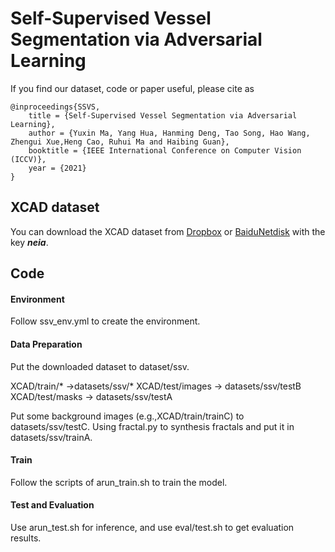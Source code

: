# Self-Supervised Vessel Segmentation via Adversarial Learning

If you find our dataset, code or paper useful, please cite as

    @inproceedings{SSVS,
        title = {Self-Supervised Vessel Segmentation via Adversarial Learning},
        author = {Yuxin Ma, Yang Hua, Hanming Deng, Tao Song, Hao Wang, Zhengui Xue,Heng Cao, Ruhui Ma and Haibing Guan},
        booktitle = {IEEE International Conference on Computer Vision (ICCV)},
        year = {2021}
    }

## XCAD dataset
You can download the XCAD dataset from [Dropbox](https://www.dropbox.com/s/z0lk5oz6gt9mgd2/XCAD.zip?dl=0) or [BaiduNetdisk](https://pan.baidu.com/s/1C9d9_92TSDBGBfagatTpoA) with the key ___neia___.

## Code
#### Environment
Follow ssv_env.yml to create the environment.
#### Data Preparation
Put the downloaded dataset to dataset/ssv.

   XCAD/train/* ->datasets/ssv/*
   XCAD/test/images -> datasets/ssv/testB
   XCAD/test/masks -> datasets/ssv/testA
   
Put some background images (e.g.,XCAD/train/trainC) to datasets/ssv/testC.
Using fractal.py to synthesis fractals and put it in datasets/ssv/trainA.

#### Train
Follow the scripts of arun_train.sh to train the model.
#### Test and Evaluation
Use arun_test.sh for inference, and use eval/test.sh to get evaluation results.




